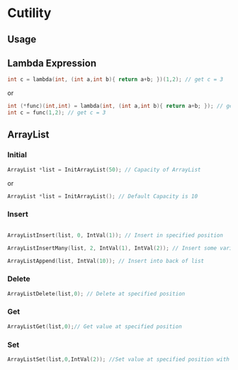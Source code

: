 # Cutility

## Usage

## Lambda Expression

```C
int c = lambda(int, (int a,int b){ return a+b; })(1,2); // get c = 3
```

or

```C
int (*func)(int,int) = lambda(int, (int a,int b){ return a+b; }); // get function pointer
int c = func(1,2); // get c = 3
```

## ArrayList

### Initial

```C
ArrayList *list = InitArrayList(50); // Capacity of ArrayList
```

or

```C
ArrayList *list = InitArrayList(); // Default Capacity is 10
```

### Insert

```C

ArrayListInsert(list, 0, IntVal(1)); // Insert in specified position

ArrayListInsertMany(list, 2, IntVal(1), IntVal(2)); // Insert some variables

ArrayListAppend(list, IntVal(10)); // Insert into back of list
```

### Delete

```C
ArrayListDelete(list,0); // Delete at specified position
```

### Get

```C
ArrayListGet(list,0);// Get value at specified position
```

### Set

```C
ArrayListSet(list,0,IntVal(2)); //Set value at specified position with specified data
```

